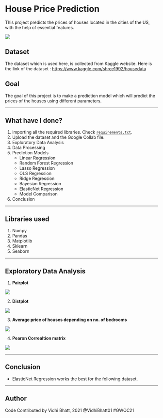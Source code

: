 # House Price Prediction
This project predicts the prices of houses located in the cities of the US, with the help of essential features.

<img src="https://github.com/VidhiBhatt01/winter-of-contributing/blob/7242e87d0e2701ab312c51ff6431bdfc6a6a9c6b/Machine_Learning/Basic_Projects_of_Machine_Learning/House%20Price%20Prediction/Images/HOUSES.jpg">

## Dataset
The dataset which is used here, is collected from Kaggle website. Here is the link of the dataset :  https://www.kaggle.com/shree1992/housedata

## Goal
The goal of this project is to make a prediction model which will predict the prices of the houses using different parameters.
***************************************

## What have I done?
1. Importing all the required libraries. Check [`requirements.txt`](https://github.com/VidhiBhatt01/winter-of-contributing/blob/7242e87d0e2701ab312c51ff6431bdfc6a6a9c6b/Machine_Learning/Basic_Projects_of_Machine_Learning/House%20Price%20Prediction/requirements.txt.txt).
2. Upload the dataset and the Google Collab file.
3. Exploratory Data Analysis
4. Data Processing
5. Prediction Models
    - Linear Regression
    - Random Forest Regression
    - Lasso Regression
    - OLS Regression
    - Ridge Regression
    - Bayesian Regression
    - ElasticNet Regression
    - Model Comparison
6. Conclusion

********************************
## Libraries used
1. Numpy
2. Pandas
3. Matplotlib
4. Sklearn
5. Seaborn

**********************************
## Exploratory Data Analysis
1. **Pairplot**

<img src="https://github.com/VidhiBhatt01/winter-of-contributing/blob/7242e87d0e2701ab312c51ff6431bdfc6a6a9c6b/Machine_Learning/Basic_Projects_of_Machine_Learning/House%20Price%20Prediction/Images/1.png">

2. **Distplot**

<img src="https://github.com/VidhiBhatt01/winter-of-contributing/blob/7242e87d0e2701ab312c51ff6431bdfc6a6a9c6b/Machine_Learning/Basic_Projects_of_Machine_Learning/House%20Price%20Prediction/Images/2.png">

3. **Average price of houses depending on no. of bedrooms**

<img src="https://github.com/VidhiBhatt01/winter-of-contributing/blob/7242e87d0e2701ab312c51ff6431bdfc6a6a9c6b/Machine_Learning/Basic_Projects_of_Machine_Learning/House%20Price%20Prediction/Images/3.png">

4. **Pearon Correaltion matrix**

<img src="https://github.com/VidhiBhatt01/winter-of-contributing/blob/7242e87d0e2701ab312c51ff6431bdfc6a6a9c6b/Machine_Learning/Basic_Projects_of_Machine_Learning/House%20Price%20Prediction/Images/4.png">

***************************************
## Conclusion

* ElasticNet Regression works the best for the following dataset.

******************************
## Author
Code Contributed by Vidhi Bhatt, 2021 @VidhiBhatt01 #GWOC21
